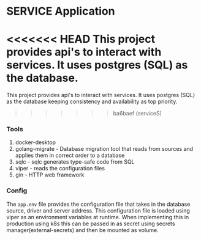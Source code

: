 # SERVICE Application

<<<<<<< HEAD
This project provides api's to interact with services. It uses postgres (SQL) as the database.
=======
This project provides api's to interact with services. It uses postgres (SQL) as the database keeping consistency and availability as top priority.
>>>>>>> ba6baef (serviceS)

### Tools

1. docker-desktop
2. golang-migrate - Database migration tool that reads from sources and applies them in correct order to a database
3. sqlc - sqlc generates type-safe code from SQL
4. viper - reads the configuration files
5. gin - HTTP web framework

### Config

The `app.env` file provides the configuration file that takes in the database source, driver and server address. This configuration file is loaded using viper as an environment variables at runtime. When implementing this in production using k8s this can be passed in as secret using secrets manager(external-secrets) and then be mounted as volume.
